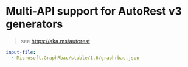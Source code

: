 # Multi-API support for AutoRest v3 generators

> see https://aka.ms/autorest

``` yaml $(enable-multi-api)
input-file:
  - Microsoft.GraphRbac/stable/1.6/graphrbac.json
```

